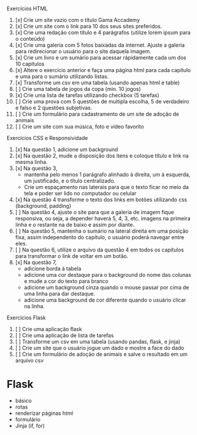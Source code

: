Exercícios HTML

1. [x] Crie um site vazio com o título Gama Accademy
1. [x] Crie um site com o link para 10 dos seus sites preferidos.
1. [x] Crie uma redação com título e 4 parágrafos (utilize lorem ipsum para o conteúdo)
1. [x] Crie uma galeria com 5 fotos baixadas da internet. Ajuste a galeria para redirecionar o usuário para o site daquela imagem.
1. [x] Crie um livro e um sumário para acessar rápidamente cada um dos 10 capítulos
1. [x] Altere o exercício anterior e faça uma página html para cada capítulo e uma para o sumário utilizando listas.
1. [x] Transforme um csv em uma tabela (usando apenas html e table)
1. [ ] Crie uma tabela de jogos da copa (min. 10 jogos)
1. [x] Crie uma lista de tarefas utilizando checkbox (5 tarefas)
1. [ ] Crie uma prova com 5 questões de multipla escolha, 5 de verdadeiro e falso e 2 questões subjetivas.
1. [ ] Crie um formulário para cadastramento de um site de adoção de animais
1. [ ] Crie um site com sua música, foto e vídeo favorito

Exercícios CSS e Responsividade
1. [x] Na questão 1, adicione um background
1. [x] Na questão 2, mude a disposição dos itens e coloque título e link na mesma linha.
1. [x] Na questão 3,
   -  mantenha pelo menos 1 parágrafo alinhado à direita, um à esquerda, um justificado, e o título centralizado.
   - Crie um espaçamento nas laterais para que o texto ficar no meio da tela e poder ser lido no computador ou celular
1. [x] Na questão 4 transforme o texto dos links em botões utilizando css (background, padding)
1. [ ] Na questão 4, ajuste o site para que a galeria de imagem fique responsiva, ou seja, a depender haverá 5, 4, 3, etc. imagens na primeira linha e o restante na de baixo e assim por diante.
1. [ ] Na questão 5, mantenha o sumário na lateral direita em uma posição fixa, assim independento do capítulo, o usuário poderá navegar entre eles.
1. [ ] Na questão 6, utilize o arquivo da questão 4 em todos os capítulos para transformar o link de voltar em um botão.
1. [x] Na questão 7,
    - adicione borda à tabela
    - adicione uma cor destaque para o background do nome das colunas e mude a cor do texto para branco
    - adicione um background cinza quando o mouse passar por cima de uma linha para dar destaque.
    - adicione uma background de cor diferente quando o usuário clicar na linha.

Exercícios Flask
1. [ ] Crie uma aplicação flask
1. [ ] Crie uma aplicação de lista de tarefas
1. [ ] Transforme um csv em uma tabela (usando pandas, flask, e jinja)
1. [ ] Crie um site que o usuário jogue um dado e mostre a face do dado
1. [ ] Crie um formulário de adoção de animais e salve o resultado em um arquivo csv

# Flask
- básico
- rotas
- renderizar páginas html
- formulário
- Jinja (if, for)